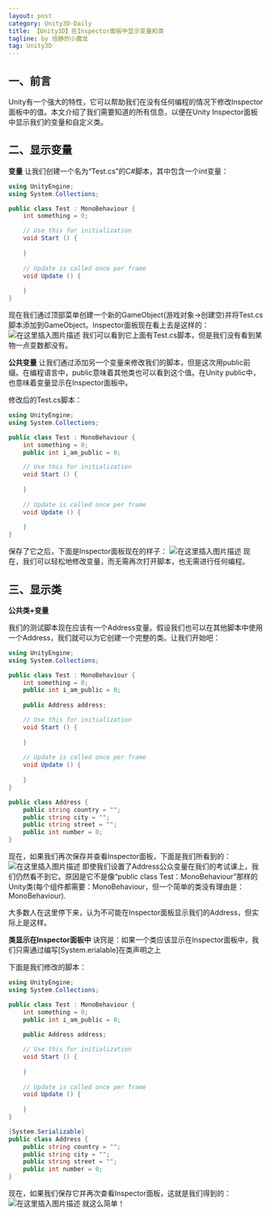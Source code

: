 ```yaml
---
layout: post
category: Unity3D-Daily
title: 【Unity3D】在Inspector面板中显示变量和类
tagline: by 恬静的小魔龙
tag: Unity3D
---
```


## 一、前言
Unity有一个强大的特性，它可以帮助我们在没有任何编程的情况下修改Inspector面板中的值。本文介绍了我们需要知道的所有信息，以便在Unity Inspector面板中显示我们的变量和自定义类。

## 二、显示变量
**变量**
让我们创建一个名为“Test.cs”的C#脚本，其中包含一个int变量：

```csharp
using UnityEngine;
using System.Collections;

public class Test : MonoBehaviour {
    int something = 0;

    // Use this for initialization
    void Start () {
        
    }
        
    // Update is called once per frame
    void Update () {
        
    }
}
```
现在我们通过顶部菜单创建一个新的GameObject(游戏对象->创建空)并将Test.cs脚本添加到GameObject。Inspector面板现在看上去是这样的：
![在这里插入图片描述](https://imgconvert.csdnimg.cn/aHR0cHM6Ly9ub29idHV0cy5jb20vY29udGVudC91bml0eS9zaG93LXZhcmlhYmxlcy1hbmQtY2xhc3Nlcy1pbi1pbnNwZWN0b3IvaW5zcGVjdG9yX2VtcHR5LnBuZw)
我们可以看到它上面有Test.cs脚本，但是我们没有看到某物一点变数都没有。

**公共变量**
让我们通过添加另一个变量来修改我们的脚本，但是这次用public前缀。在编程语言中，public意味着其他类也可以看到这个值。在Unity public中，也意味着变量显示在Inspector面板中。

修改后的Test.cs脚本：

```csharp
using UnityEngine;
using System.Collections;

public class Test : MonoBehaviour {
    int something = 0;
    public int i_am_public = 0;

    // Use this for initialization
    void Start () {
        
    }
        
    // Update is called once per frame
    void Update () {
        
    }
}
```
保存了它之后，下面是Inspector面板现在的样子：
![在这里插入图片描述](https://imgconvert.csdnimg.cn/aHR0cHM6Ly9ub29idHV0cy5jb20vY29udGVudC91bml0eS9zaG93LXZhcmlhYmxlcy1hbmQtY2xhc3Nlcy1pbi1pbnNwZWN0b3IvaW5zcGVjdG9yX3ZhcmlhYmxlLnBuZw)
现在，我们可以轻松地修改变量，而无需再次打开脚本，也无需进行任何编程。

## 三、显示类
**公共类+变量**

我们的测试脚本现在应该有一个Address变量。假设我们也可以在其他脚本中使用一个Address，我们就可以为它创建一个完整的类。让我们开始吧：

```csharp
using UnityEngine;
using System.Collections;

public class Test : MonoBehaviour {
    int something = 0;
    public int i_am_public = 0;
    
    public Address address;

    // Use this for initialization
    void Start () {
        
    }
        
    // Update is called once per frame
    void Update () {
        
    }
}

public class Address {
    public string country = "";
    public string city = "";
    public string street = "";
    public int number = 0;
}
```
现在，如果我们再次保存并查看Inspector面板，下面是我们所看到的：
![在这里插入图片描述](https://imgconvert.csdnimg.cn/aHR0cHM6Ly9ub29idHV0cy5jb20vY29udGVudC91bml0eS9zaG93LXZhcmlhYmxlcy1hbmQtY2xhc3Nlcy1pbi1pbnNwZWN0b3IvaW5zcGVjdG9yX3ZhcmlhYmxlLnBuZw)
即使我们设置了Address公众变量在我们的考试课上，我们仍然看不到它。原因是它不是像“public class Test：MonoBehaviour”那样的Unity类(每个组件都需要：MonoBehaviour，但一个简单的类没有理由是：MonoBehaviour).

大多数人在这里停下来，认为不可能在Inspector面板显示我们的Address，但实际上是这样。

**类显示在Inspector面板中**
诀窍是：如果一个类应该显示在Inspector面板中，我们只需通过编写[System.erialable]在类声明之上

下面是我们修改的脚本：

```csharp
using UnityEngine;
using System.Collections;

public class Test : MonoBehaviour {
    int something = 0;
    public int i_am_public = 0;
    
    public Address address;

    // Use this for initialization
    void Start () {
        
    }
        
    // Update is called once per frame
    void Update () {
        
    }
}

[System.Serializable]
public class Address {
    public string country = "";
    public string city = "";
    public string street = "";
    public int number = 0;
}
```
现在，如果我们保存它并再次查看Inspector面板，这就是我们得到的：
![在这里插入图片描述](https://imgconvert.csdnimg.cn/aHR0cHM6Ly9ub29idHV0cy5jb20vY29udGVudC91bml0eS9zaG93LXZhcmlhYmxlcy1hbmQtY2xhc3Nlcy1pbi1pbnNwZWN0b3IvaW5zcGVjdG9yX2NsYXNzLnBuZw)
就这么简单！
